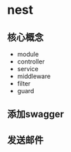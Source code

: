 # nest

## 核心概念
- module
- controller
- service
- middleware
- filter
- guard

## 添加swagger


## 发送邮件
